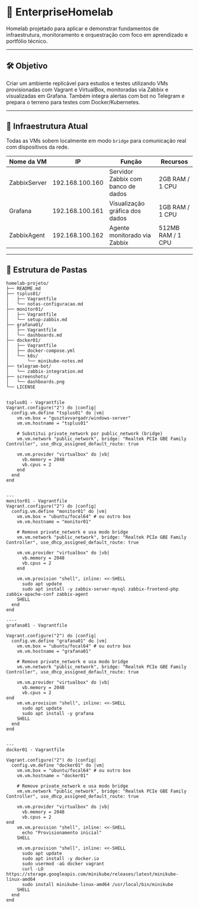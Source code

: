 # 🧠 EnterpriseHomelab

Homelab projetado para aplicar e demonstrar fundamentos de infraestrutura, monitoramento e orquestração com foco em aprendizado e portfólio técnico.

---

## 🛠️ Objetivo

Criar um ambiente replicável para estudos e testes utilizando VMs provisionadas com Vagrant e VirtualBox, monitoradas via Zabbix e visualizadas em Grafana. Também integra alertas com bot no Telegram e prepara o terreno para testes com Docker/Kubernetes.

---

## 🔧 Infraestrutura Atual

Todas as VMs sobem localmente em modo `bridge` para comunicação real com dispositivos da rede.

| Nome da VM       | IP               | Função                         | Recursos      |
|------------------|------------------|--------------------------------|---------------|
| ZabbixServer     | 192.168.100.160  | Servidor Zabbix com banco de dados | 2GB RAM / 1 CPU |
| Grafana          | 192.168.100.161  | Visualização gráfica dos dados  | 1GB RAM / 1 CPU |
| ZabbixAgent      | 192.168.100.162  | Agente monitorado via Zabbix   | 512MB RAM / 1 CPU |

---

## 📁 Estrutura de Pastas

```plaintext
homelab-projeto/
├── README.md
├── tsplus01/
│   ├── Vagrantfile
│   └── notas-configuracao.md
├── monitor01/
│   ├── Vagrantfile
│   └── setup-zabbix.md
├── grafana01/
│   ├── Vagrantfile
│   └── dashboards.md
├── docker01/
│   ├── Vagrantfile
│   ├── docker-compose.yml
│   └── k8s/
│       └── minikube-notes.md
├── telegram-bot/
│   └── zabbix-integration.md
├── screenshots/
│   └── dashboards.png
└── LICENSE


tsplus01 - Vagrantfile
Vagrant.configure("2") do |config|
  config.vm.define "tsplus01" do |vm|
    vm.vm.box = "gusztavvargadr/windows-server"
    vm.vm.hostname = "tsplus01"

    # Substitui private_network por public_network (bridge)
    vm.vm.network "public_network", bridge: "Realtek PCIe GBE Family Controller", use_dhcp_assigned_default_route: true

    vm.vm.provider "virtualbox" do |vb|
      vb.memory = 2048
      vb.cpus = 2
    end
  end
end


---
monitor01 - Vagrantfile
Vagrant.configure("2") do |config|
  config.vm.define "monitor01" do |vm|
    vm.vm.box = "ubuntu/focal64" # ou outro box
    vm.vm.hostname = "monitor01"

    # Remove private_network e usa modo bridge
    vm.vm.network "public_network", bridge: "Realtek PCIe GBE Family Controller", use_dhcp_assigned_default_route: true

    vm.vm.provider "virtualbox" do |vb|
      vb.memory = 2048
      vb.cpus = 2
    end

    vm.vm.provision "shell", inline: <<-SHELL
      sudo apt update
      sudo apt install -y zabbix-server-mysql zabbix-frontend-php zabbix-apache-conf zabbix-agent
    SHELL
  end
end

----
grafana01 - Vagrantfile

Vagrant.configure("2") do |config|
  config.vm.define "grafana01" do |vm|
    vm.vm.box = "ubuntu/focal64" # ou outro box
    vm.vm.hostname = "grafana01"

    # Remove private_network e usa modo bridge
    vm.vm.network "public_network", bridge: "Realtek PCIe GBE Family Controller", use_dhcp_assigned_default_route: true

    vm.vm.provider "virtualbox" do |vb|
      vb.memory = 2048
      vb.cpus = 2
end
    vm.vm.provision "shell", inline: <<-SHELL
      sudo apt update
      sudo apt install -y grafana
    SHELL
  end
end


---
docker01 - Vagrantfile

Vagrant.configure("2") do |config|
  config.vm.define "docker01" do |vm|
    vm.vm.box = "ubuntu/focal64" # ou outro box
    vm.vm.hostname = "docker01"

    # Remove private_network e usa modo bridge
    vm.vm.network "public_network", bridge: "Realtek PCIe GBE Family Controller", use_dhcp_assigned_default_route: true

    vm.vm.provider "virtualbox" do |vb|
      vb.memory = 2048
      vb.cpus = 2
end
    vm.vm.provision "shell", inline: <<-SHELL
      echo "Provisionamento inicial"
    SHELL
 
    vm.vm.provision "shell", inline: <<-SHELL
      sudo apt update
      sudo apt install -y docker.io
      sudo usermod -aG docker vagrant
      curl -LO https://storage.googleapis.com/minikube/releases/latest/minikube-linux-amd64
      sudo install minikube-linux-amd64 /usr/local/bin/minikube
    SHELL
  end
end





